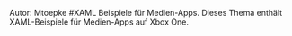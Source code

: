 Autor: Mtoepke #XAML Beispiele für Medien-Apps. Dieses Thema enthält XAML-Beispiele für Medien-Apps auf Xbox One.


<!--HONumber=May16_HO2-->



